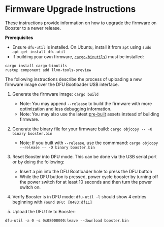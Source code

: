 # Firmware Upgrade Instructions

These instructions provide information on how to upgrade the firmware on Booster to a newer release.

**Prerequisites**
* Ensure `dfu-util` is installed. On Ubuntu, install it from `apt` using `sudo apt-get install
dfu-util`
* If building your own firmware, [`cargo-binutils`](https://github.com/rust-embedded/cargo-binutils#installation)) must be installed:
```
cargo install cargo-binutils
rustup component add llvm-tools-preview
```

The following instructions describe the process of uploading a new firmware image over the DFU
Bootloader USB interface.

1. Generate the firmware image: `cargo build`
    - Note: You may append `--release` to build the firmware with more optimization and less debugging information.
    - Note: You may also use the latest [pre-built](https://github.com/quartiq/booster/releases) assets instead of building firmware.

1. Generate the binary file for your firmware build: `cargo objcopy -- -O binary booster.bin`
    - Note: If you built with `--release`, use the commmand: `cargo objcopy --release -- -O binary booster.bin`

1. Reset Booster into DFU mode. This can be done via the USB serial port or by doing the following:
    - Insert a pin into the DFU Bootloader hole to press the DFU button
    - While the DFU button is pressed, power cycle booster by turning off the power switch for at
    least 10 seconds and then turn the power switch on.

1. Verify Booster is in DFU mode: `dfu-util -l` should show 4 entries beginning with `Found DFU: [0483:df11]`
1. Upload the DFU file to Booster:
```
dfu-util -a 0 -s 0x08000000:leave --download booster.bin
```
